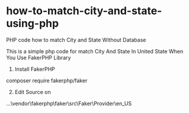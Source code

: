 # how-to-match-city-and-state-using-php
PHP code how to match City and State Without Database

This is a simple php code for match City And State In United State When You Use FakerPHP Library
1. Install FakerPHP

composer require fakerphp/faker

2. Edit Source on 

...\vendor\fakerphp\faker\src\Faker\Provider\en_US